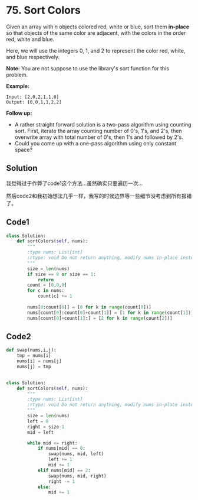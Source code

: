 # 75. Sort Colors

Given an array with *n* objects colored red, white or blue, sort them **in-place** so that objects of the same color are adjacent, with the colors in the order red, white and blue.

Here, we will use the integers 0, 1, and 2 to represent the color red, white, and blue respectively.

**Note:** You are not suppose to use the library's sort function for this problem.

**Example:**

```
Input: [2,0,2,1,1,0]
Output: [0,0,1,1,2,2]
```

**Follow up:**

- A rather straight forward solution is a two-pass algorithm using counting sort.
  First, iterate the array counting number of 0's, 1's, and 2's, then overwrite array with total number of 0's, then 1's and followed by 2's.
- Could you come up with a one-pass algorithm using only constant space?

## Solution

我觉得过于作弊了code1这个方法...虽然确实只要遍历一次...

然后code2和我初始想法几乎一样，我写的时候边界等一些细节没考虑到所有报错了。

## Code1

```python
class Solution:
    def sortColors(self, nums):
        """
        :type nums: List[int]
        :rtype: void Do not return anything, modify nums in-place instead.
        """
        size = len(nums)
        if size == 0 or size == 1:
            return
        count = [0,0,0]
        for c in nums:
            count[c] += 1
        
        nums[0:count[0]] = [0 for k in range(count[0])]
        nums[count[0]:count[0]+count[1]] = [1 for k in range(count[1])]
        nums[count[0]+count[1]:] = [2 for k in range(count[2])]
```

## Code2

```python
def swap(nums,i,j):
    tmp = nums[i]
    nums[i] = nums[j]
    nums[j] = tmp
    

class Solution:
    def sortColors(self, nums):
        """
        :type nums: List[int]
        :rtype: void Do not return anything, modify nums in-place instead.
        """
        size = len(nums)
        left = 0
        right = size-1
        mid = left

        while mid <= right:
            if nums[mid] == 0:
                swap(nums, mid, left)
                left += 1
                mid += 1
            elif nums[mid] == 2:
                swap(nums, mid, right)
                right -= 1
            else:
                mid += 1
```

